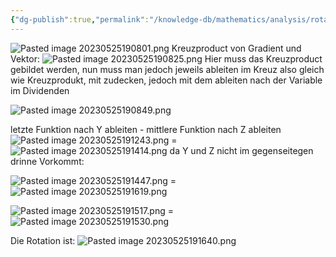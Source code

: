 ```yaml
---
{"dg-publish":true,"permalink":"/knowledge-db/mathematics/analysis/rotation-eines-vektorfeldes/","noteIcon":""}
---
```


![Pasted image 20230525190801.png](/img/user/Files/Documents/Pasted%20image%2020230525190801.png)
Kreuzproduct von Gradient und Vektor:
![Pasted image 20230525190825.png](/img/user/Files/Documents/Pasted%20image%2020230525190825.png)
Hier muss das Kreuzproduct gebildet werden, nun muss man jedoch jeweils ableiten im Kreuz also gleich wie Kreuzprodukt, mit zudecken, jedoch mit dem ableiten nach der Variable im Dividenden

![Pasted image 20230525190849.png](/img/user/Files/Documents/Pasted%20image%2020230525190849.png)



letzte Funktion nach Y ableiten - mittlere Funktion nach Z ableiten
![Pasted image 20230525191243.png](/img/user/Files/Documents/Pasted%20image%2020230525191243.png) = ![Pasted image 20230525191414.png](/img/user/Files/Documents/Pasted%20image%2020230525191414.png)
da Y und Z nicht im gegenseitegen drinne Vorkommt:


![Pasted image 20230525191447.png](/img/user/Files/Documents/Pasted%20image%2020230525191447.png) = ![Pasted image 20230525191619.png](/img/user/Files/Documents/Pasted%20image%2020230525191619.png)


![Pasted image 20230525191517.png](/img/user/Files/Documents/Pasted%20image%2020230525191517.png) = ![Pasted image 20230525191530.png](/img/user/Files/Documents/Pasted%20image%2020230525191530.png)


Die Rotation ist:
![Pasted image 20230525191640.png](/img/user/Files/Documents/Pasted%20image%2020230525191640.png)
